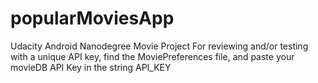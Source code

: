 # popularMoviesApp
Udacity Android Nanodegree Movie Project
For reviewing and/or testing with a unique API key, find the MoviePreferences file, and paste your movieDB API Key in the string API_KEY
